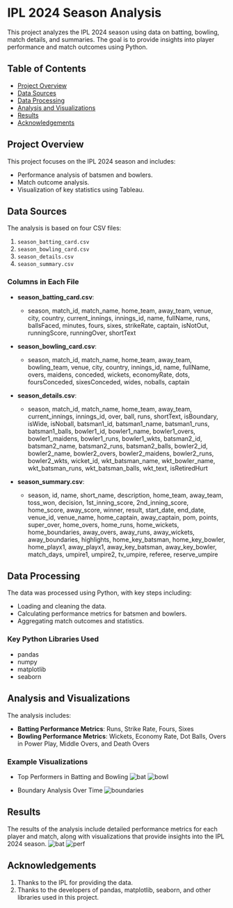 # IPL 2024 Season Analysis

This project analyzes the IPL 2024 season using data on batting, bowling, match details, and summaries. The goal is to provide insights into player performance and match outcomes using Python.

## Table of Contents
- [Project Overview](#project-overview)
- [Data Sources](#data-sources)
- [Data Processing](#data-processing)
- [Analysis and Visualizations](#analysis-and-visualizations)
- [Results](#results)
- [Acknowledgements](#acknowledgements)

## Project Overview
This project focuses on the IPL 2024 season and includes:
- Performance analysis of batsmen and bowlers.
- Match outcome analysis.
- Visualization of key statistics using Tableau.

## Data Sources
The analysis is based on four CSV files:
1. `season_batting_card.csv`
2. `season_bowling_card.csv`
3. `season_details.csv`
4. `season_summary.csv`

### Columns in Each File
- **season_batting_card.csv**:
  - season, match_id, match_name, home_team, away_team, venue, city, country, current_innings, innings_id, name, fullName, runs, ballsFaced, minutes, fours, sixes, strikeRate, captain, isNotOut, runningScore, runningOver, shortText

- **season_bowling_card.csv**:
  - season, match_id, match_name, home_team, away_team, bowling_team, venue, city, country, innings_id, name, fullName, overs, maidens, conceded, wickets, economyRate, dots, foursConceded, sixesConceded, wides, noballs, captain

- **season_details.csv**:
  - season, match_id, match_name, home_team, away_team, current_innings, innings_id, over, ball, runs, shortText, isBoundary, isWide, isNoball, batsman1_id, batsman1_name, batsman1_runs, batsman1_balls, bowler1_id, bowler1_name, bowler1_overs, bowler1_maidens, bowler1_runs, bowler1_wkts, batsman2_id, batsman2_name, batsman2_runs, batsman2_balls, bowler2_id, bowler2_name, bowler2_overs, bowler2_maidens, bowler2_runs, bowler2_wkts, wicket_id, wkt_batsman_name, wkt_bowler_name, wkt_batsman_runs, wkt_batsman_balls, wkt_text, isRetiredHurt

- **season_summary.csv**:
  - season, id, name, short_name, description, home_team, away_team, toss_won, decision, 1st_inning_score, 2nd_inning_score, home_score, away_score, winner, result, start_date, end_date, venue_id, venue_name, home_captain, away_captain, pom, points, super_over, home_overs, home_runs, home_wickets, home_boundaries, away_overs, away_runs, away_wickets, away_boundaries, highlights, home_key_batsman, home_key_bowler, home_playx1, away_playx1, away_key_batsman, away_key_bowler, match_days, umpire1, umpire2, tv_umpire, referee, reserve_umpire

## Data Processing
The data was processed using Python, with key steps including:
- Loading and cleaning the data.
- Calculating performance metrics for batsmen and bowlers.
- Aggregating match outcomes and statistics.

### Key Python Libraries Used
- pandas
- numpy
- matplotlib
- seaborn

## Analysis and Visualizations
The analysis includes:
- **Batting Performance Metrics**: Runs, Strike Rate, Fours, Sixes
- **Bowling Performance Metrics**: Wickets, Economy Rate, Dot Balls, Overs in Power Play, Middle Overs, and Death Overs

### Example Visualizations
- Top Performers in Batting and Bowling
![bat](https://github.com/bhkritika/IPL-2024-Season-Analysis/assets/141895513/158bdcce-a98d-4dae-a8ed-e36389a1cd9c)
![bowl](https://github.com/bhkritika/IPL-2024-Season-Analysis/assets/141895513/80651c9c-74e0-43da-9ea7-650b7e56a705)

- Boundary Analysis Over Time
![boundaries](https://github.com/bhkritika/IPL-2024-Season-Analysis/assets/141895513/779138f3-a150-4ba4-bbc1-246f7a355a87)

## Results

The results of the analysis include detailed performance metrics for each player and match, along with visualizations that provide insights into the IPL 2024 season.
![bat](https://github.com/bhkritika/IPL-2024-Season-Analysis/assets/141895513/8ff0fa98-4a8a-49bf-923a-81eae4952991)
![perf](https://github.com/bhkritika/IPL-2024-Season-Analysis/assets/141895513/5150f750-e914-4d3b-90a2-5ce314456af0)


## Acknowledgements

1. Thanks to the IPL for providing the data.
2. Thanks to the developers of pandas, matplotlib, seaborn, and other libraries used in this project.
